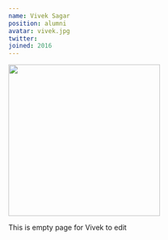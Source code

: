 ```yaml
---
name: Vivek Sagar
position: alumni
avatar: vivek.jpg
twitter:
joined: 2016
---
```


<img width="300" src="{{site.baseurl}}/images/people/{{page.avatar}}" data-action="zoom">

This is empty page for Vivek to edit
